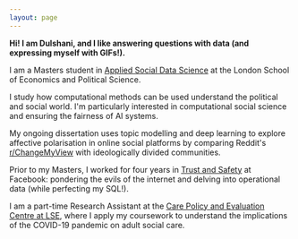 ```yaml
---
layout: page
---
```


<strong>Hi! I am Dulshani, and I like answering questions with data (and expressing myself with GIFs!).</strong> 

I am a Masters student in [Applied Social Data Science](https://www.lse.ac.uk/methodology) at the London School of Economics and Political Science. 

I study how computational methods can be used understand the political and social world. I'm particularly interested in computational social science and ensuring the fairness of AI systems. 

My ongoing dissertation uses topic modelling and deep learning to explore affective polarisation in online social platforms by comparing Reddit's [r/ChangeMyView](https://www.reddit.com/r/changemyview/) with ideologically divided communities. 

Prior to my Masters, I worked for four years in [Trust and Safety](https://about.fb.com/actions/promoting-safety-and-expression/) at Facebook: pondering the evils of the internet and delving into operational data (while perfecting my SQL!).

I am a part-time Research Assistant at the [Care Policy and Evaluation Centre at LSE](https://www.lse.ac.uk/cpec), where I apply my coursework to understand the implications of the COVID-19 pandemic on adult social care.